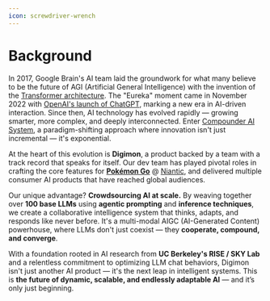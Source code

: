 ```yaml
---
icon: screwdriver-wrench
---
```


# Background

In 2017, Google Brain's AI team laid the groundwork for what many believe to be the future of AGI (Artificial General Intelligence) with the invention of the [Transformer architecture](https://arxiv.org/pdf/1706.03762). The "Eureka" moment came in November 2022 with [OpenAI's launch of ChatGPT](https://openai.com/index/chatgpt/), marking a new era in AI-driven interaction. Since then, AI technology has evolved rapidly — growing smarter, more complex, and deeply interconnected. Enter [Compounder AI System](https://bair.berkeley.edu/blog/2024/02/18/compound-ai-systems/), a paradigm-shifting approach where innovation isn't just incremental — it's exponential.



At the heart of this evolution is **Digimon**, a product backed by a team with a track record that speaks for itself. Our dev team has played pivotal roles in crafting the core features for [**Pokémon Go**](https://pokemongolive.com/?hl=en) @ [Niantic](https://nianticlabs.com/?hl=en), and delivered multiple consumer AI products that have reached global audiences.



Our unique advantage? **Crowdsourcing AI at scale.** By weaving together over **100 base LLMs** using **agentic prompting** and **inference techniques**, we create a collaborative intelligence system that thinks, adapts, and responds like never before. It's a multi-modal AIGC (AI-Generated Content) powerhouse, where LLMs don't just coexist — they **cooperate, compound, and converge**.



With a foundation rooted in AI research from **UC Berkeley's RISE / SKY Lab** and a relentless commitment to optimizing LLM chat behaviors, Digimon isn't just another AI product — it's the next leap in intelligent systems. This is **the future of dynamic, scalable, and endlessly adaptable AI** — and it’s only just beginning.
